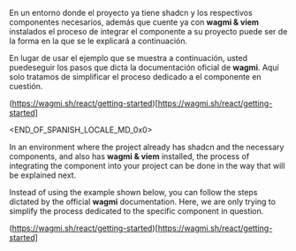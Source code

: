 En un entorno donde el proyecto ya tiene shadcn y los respectivos componentes necesarios, además que cuente ya con **wagmi & viem** instalados el proceso de integrar el componente a su proyecto puede ser de la forma en la que se le explicará a continuación.
 
En lugar de usar el ejemplo que se muestra a continuación, usted puedeseguir los pasos que dicta la documentación oficial de **wagmi**. Aquí solo tratamos de simplificar el proceso dedicado a el componente en cuestión. 

(https://wagmi.sh/react/getting-started)[https://wagmi.sh/react/getting-started]

<END_OF_SPANISH_LOCALE_MD_0x0>

In an environment where the project already has shadcn and the necessary components, and also has **wagmi & viem** installed, the process of integrating the component into your project can be done in the way that will be explained next.

Instead of using the example shown below, you can follow the steps dictated by the official **wagmi** documentation. Here, we are only trying to simplify the process dedicated to the specific component in question.

(https://wagmi.sh/react/getting-started)[https://wagmi.sh/react/getting-started]